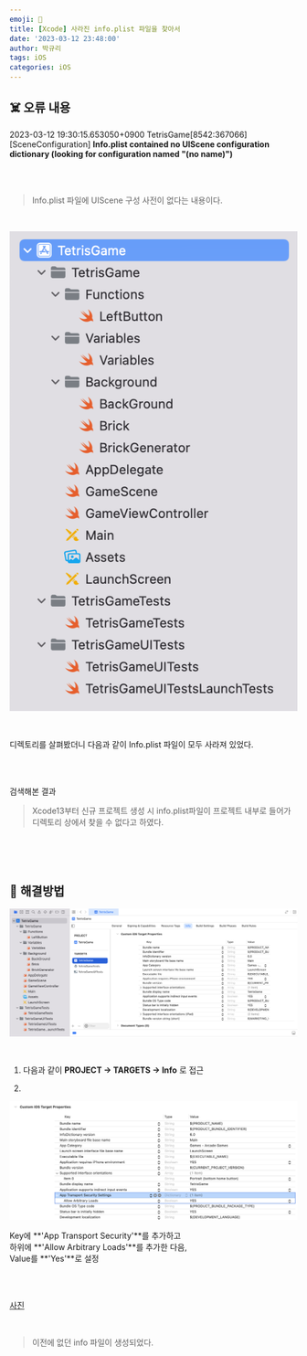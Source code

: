 ```yaml
---
emoji: 🚫
title: [Xcode] 사라진 info.plist 파일을 찾아서
date: '2023-03-12 23:48:00'
author: 박규리
tags: iOS
categories: iOS
---
```


## ☠️ 오류 내용

2023-03-12 19:30:15.653050+0900 TetrisGame[8542:367066] [SceneConfiguration] **Info.plist contained no UIScene configuration dictionary (looking for configuration named "(no name)")**

</br>
</br>

> Info.plist 파일에 UIScene 구성 사전이 없다는 내용이다. </br>
</br>

![사진](./Functions.png)

</br>

디렉토리를 살펴봤더니 다음과 같이 Info.plist 파일이 모두 사라져 있었다.

</br>
</br>

검색해본 결과 </br>
> Xcode13부터 신규 프로젝트 생성 시 info.plist파일이 프로젝트 내부로 들어가 디렉토리 상에서 찾을 수 없다고 하였다.

</br>
</br>
</br>

## 🔎 해결방법

![사진](./2.png)

</br>

1.  다음과 같이 **PROJECT -> TARGETS -> Info** 로 접근 </br>

2. </br>

![사진](./3.png)

Key에 **'App Transport Security'**를 추가하고 </br>
하위에 **'Allow Arbitrary Loads'**를 추가한 다음, </br>
Value를 **'Yes'**로 설정

</br>
</br>

[사진](./4.png)

</br>

> 이전에 없던 info 파일이 생성되었다.
```toc
```
